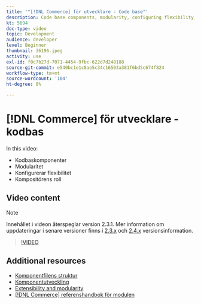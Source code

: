 ```yaml
---
title: '"[!DNL Commerce] för utvecklare - Code base"'
description: Code base components, modularity, configuring flexibility, and Composer's role
kt: 5694
doc-type: video
topic: Development
audience: developer
level: Beginner
thumbnail: 36196.jpeg
activity: use
exl-id: f0c7b27d-7071-4454-9fbc-622d7d248188
source-git-commit: e540bc1e1c8ae5c34c16503a381f6bd5c674f824
workflow-type: tm+mt
source-wordcount: '104'
ht-degree: 0%

---
```


# [!DNL Commerce] för utvecklare - kodbas

In this video:

- Kodbaskomponenter
- Modularitet
- Konfigurerar flexibilitet
- Kompositörens roll

## Video content

>[!NOTE]
>
>Innehållet i videon återspeglar version 2.3.1. Mer information om uppdateringar i senare versioner finns i [ 2.3.x](https://devdocs.magento.com/guides/v2.3/release-notes/bk-release-notes.html) och [2.4.x](https://devdocs.magento.com/guides/v2.4/release-notes/bk-release-notes.html) versionsinformation.

>[!VIDEO](https://video.tv.adobe.com/v/36196?quality=12&learn=on)

## Additional resources

- [Komponentfilens struktur](https://devdocs.magento.com/guides/v2.4/extension-dev-guide/prepare/prepare_file-str.html)
- [Komponentutveckling](https://devdocs.magento.com/guides/v2.4/extension-dev-guide/module-development.html)
- [Extensibility and modularity](https://devdocs.magento.com/guides/v2.4/architecture/extensibility.html)
- [[!DNL Commerce] referenshandbok för modulen](https://devdocs.magento.com/guides/v2.4/mrg/intro.html)
